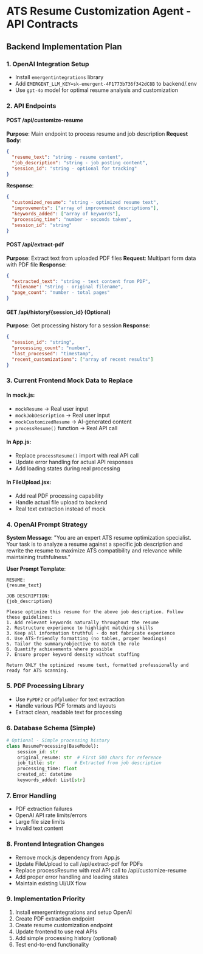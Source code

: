 # ATS Resume Customization Agent - API Contracts

## Backend Implementation Plan

### 1. OpenAI Integration Setup
- Install `emergentintegrations` library
- Add `EMERGENT_LLM_KEY=sk-emergent-4F1773b736f342dC8B` to backend/.env
- Use `gpt-4o` model for optimal resume analysis and customization

### 2. API Endpoints

#### POST /api/customize-resume
**Purpose**: Main endpoint to process resume and job description
**Request Body**:
```json
{
  "resume_text": "string - resume content",
  "job_description": "string - job posting content", 
  "session_id": "string - optional for tracking"
}
```
**Response**:
```json
{
  "customized_resume": "string - optimized resume text",
  "improvements": ["array of improvement descriptions"],
  "keywords_added": ["array of keywords"],
  "processing_time": "number - seconds taken",
  "session_id": "string"
}
```

#### POST /api/extract-pdf
**Purpose**: Extract text from uploaded PDF files
**Request**: Multipart form data with PDF file
**Response**:
```json
{
  "extracted_text": "string - text content from PDF",
  "filename": "string - original filename",
  "page_count": "number - total pages"
}
```

#### GET /api/history/{session_id} (Optional)
**Purpose**: Get processing history for a session
**Response**:
```json
{
  "session_id": "string",
  "processing_count": "number",
  "last_processed": "timestamp",
  "recent_customizations": ["array of recent results"]
}
```

### 3. Current Frontend Mock Data to Replace

#### In mock.js:
- `mockResume` → Real user input
- `mockJobDescription` → Real user input  
- `mockCustomizedResume` → AI-generated content
- `processResume()` function → Real API call

#### In App.js:
- Replace `processResume()` import with real API call
- Update error handling for actual API responses
- Add loading states during real processing

#### In FileUpload.jsx:
- Add real PDF processing capability
- Handle actual file upload to backend
- Real text extraction instead of mock

### 4. OpenAI Prompt Strategy

**System Message**: 
"You are an expert ATS resume optimization specialist. Your task is to analyze a resume against a specific job description and rewrite the resume to maximize ATS compatibility and relevance while maintaining truthfulness."

**User Prompt Template**:
```
RESUME:
{resume_text}

JOB DESCRIPTION:
{job_description}

Please optimize this resume for the above job description. Follow these guidelines:
1. Add relevant keywords naturally throughout the resume
2. Restructure experience to highlight matching skills
3. Keep all information truthful - do not fabricate experience
4. Use ATS-friendly formatting (no tables, proper headings)
5. Tailor the summary/objective to match the role
6. Quantify achievements where possible
7. Ensure proper keyword density without stuffing

Return ONLY the optimized resume text, formatted professionally and ready for ATS scanning.
```

### 5. PDF Processing Library
- Use `PyPDF2` or `pdfplumber` for text extraction
- Handle various PDF formats and layouts
- Extract clean, readable text for processing

### 6. Database Schema (Simple)
```python
# Optional - Simple processing history
class ResumeProcessing(BaseModel):
    session_id: str
    original_resume: str  # First 500 chars for reference
    job_title: str       # Extracted from job description  
    processing_time: float
    created_at: datetime
    keywords_added: List[str]
```

### 7. Error Handling
- PDF extraction failures
- OpenAI API rate limits/errors
- Large file size limits
- Invalid text content

### 8. Frontend Integration Changes
- Remove mock.js dependency from App.js
- Update FileUpload to call /api/extract-pdf for PDFs
- Replace processResume with real API call to /api/customize-resume
- Add proper error handling and loading states
- Maintain existing UI/UX flow

### 9. Implementation Priority
1. Install emergentintegrations and setup OpenAI
2. Create PDF extraction endpoint
3. Create resume customization endpoint  
4. Update frontend to use real APIs
5. Add simple processing history (optional)
6. Test end-to-end functionality
